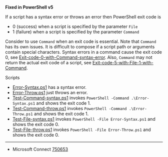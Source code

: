 
**Fixed in PowerShell v5**

If a script has a syntax error or throws an error then PowerShell exit code is

- 0 (success) when a script is specified by the parameter `File`
- 1 (failure) when a script is specified by the parameter `Command`

Consider to use `Command` when an exit code is essential. Note that `Command`
has its own issues. It is difficult to compose if a script path or arguments
contain special characters. Syntax errors in a command cause the exit code 0,
see [Exit-code-0-with-Command-syntax-error](../Exit-code-0-with-Command-syntax-error).
Also, `Command` may not return the actual exit code of a script,
see [Exit-code-5-with-File-1-with-Command](../Exit-code-5-with-File-1-with-Command).

Scripts

- [Error-Syntax.ps1](Error-Syntax.ps1) has a syntax error.
- [Error-Throw.ps1](Error-Throw.ps1) just throws an error.
- [Test-Command-syntax.ps1](Test-Command-syntax.ps1) invokes `PowerShell -Command .\Error-Syntax.ps1` and shows the exit code 1.
- [Test-Command-throw.ps1](Test-Command-throw.ps1) invokes `PowerShell -Command .\Error-Throw.ps1` and shows the exit code 1.
- [Test-File-syntax.ps1](Test-File-syntax.ps1) invokes `PowerShell -File Error-Syntax.ps1` and shows the exit code 0.
- [Test-File-throw.ps1](Test-File-throw.ps1) invokes `PowerShell -File Error-Throw.ps1` and shows the exit code 0.

---

- Microsoft Connect [750653](https://connect.microsoft.com/PowerShell/feedback/details/750653)

